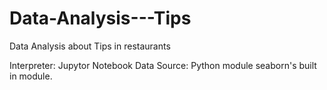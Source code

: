 # Data-Analysis---Tips
Data Analysis about Tips in restaurants

Interpreter: Jupytor Notebook
Data Source:  Python module seaborn's built in module.
